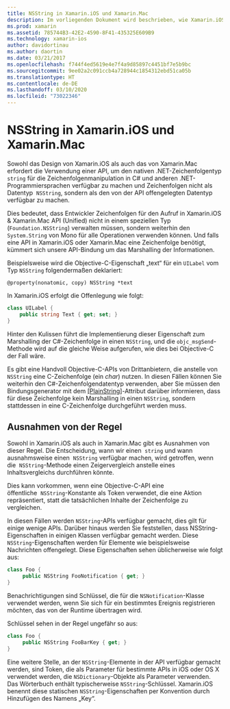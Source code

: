 ```yaml
---
title: NSString in Xamarin.iOS und Xamarin.Mac
description: Im vorliegenden Dokument wird beschrieben, wie Xamarin.iOS NSString-Objekte transparent in C#-Zeichenfolgenobjekte konvertiert, wenn dies nicht von allein geschieht.
ms.prod: xamarin
ms.assetid: 785744B3-42E2-4590-8F41-435325E609B9
ms.technology: xamarin-ios
author: davidortinau
ms.author: daortin
ms.date: 03/21/2017
ms.openlocfilehash: f744f4ed5619e4e7f4a9d85897c4451bf7e5b9bc
ms.sourcegitcommit: 9ee02a2c091ccb4a728944c1854312ebd51ca05b
ms.translationtype: HT
ms.contentlocale: de-DE
ms.lasthandoff: 03/10/2020
ms.locfileid: "73022346"
---
```

# <a name="nsstring-in-xamarinios-and-xamarinmac"></a>NSString in Xamarin.iOS und Xamarin.Mac

Sowohl das Design von Xamarin.iOS als auch das von Xamarin.Mac erfordert die Verwendung einer API, um den nativen .NET-Zeichenfolgentyp `string` für die Zeichenfolgenmanipulation in C# und anderen .NET-Programmiersprachen verfügbar zu machen und Zeichenfolgen nicht als Datentyp  `NSString`, sondern als den von der API offengelegten Datentyp verfügbar zu machen.

Dies bedeutet, dass Entwickler Zeichenfolgen für den Aufruf in Xamarin.iOS & Xamarin.Mac API (Unified) nicht in einem speziellen Typ (`Foundation.NSString`) verwalten müssen, sondern weiterhin den `System.String` von Mono für alle Operationen verwenden können. Und falls eine API in Xamarin.iOS oder Xamarin.Mac eine Zeichenfolge benötigt, kümmert sich unsere API-Bindung um das Marshalling der Informationen.

Beispielsweise wird die Objective-C-Eigenschaft „text“ für ein `UILabel` vom Typ `NSString` folgendermaßen deklariert:

```objc
@property(nonatomic, copy) NSString *text
```

In Xamarin.iOS erfolgt die Offenlegung wie folgt:

```csharp
class UILabel {
    public string Text { get; set; }
}
```

Hinter den Kulissen führt die Implementierung dieser Eigenschaft zum Marshalling der C#-Zeichenfolge in einen `NSString`, und die `objc_msgSend`-Methode wird auf die gleiche Weise aufgerufen, wie dies bei Objective-C der Fall wäre.

Es gibt eine Handvoll Objective-C-APIs von Drittanbietern, die anstelle von `NSString` eine C-Zeichenfolge (ein *char*) nutzen. In diesen Fällen können Sie weiterhin den C#-Zeichenfolgendatentyp verwenden, aber Sie müssen den Bindungsgenerator mit dem [[PlainString]](~/cross-platform/macios/binding/objective-c-libraries.md)-Attribut darüber informieren, dass für diese Zeichenfolge kein Marshalling in einen `NSString`, sondern stattdessen in eine C-Zeichenfolge durchgeführt werden muss.

 <a name="Exceptions_to_the_Rule" />

## <a name="exceptions-to-the-rule"></a>Ausnahmen von der Regel

Sowohl in Xamarin.iOS als auch in Xamarin.Mac gibt es Ausnahmen von dieser Regel. Die Entscheidung, wann wir einen  `string` und wann ausnahmsweise einen  `NSString` verfügbar machen, wird getroffen, wenn die  `NSString`-Methode einen Zeigervergleich anstelle eines Inhaltsvergleichs durchführen könnte.

Dies kann vorkommen, wenn eine Objective-C-API eine öffentliche  `NSString`-Konstante als Token verwendet, die eine Aktion repräsentiert, statt die tatsächlichen Inhalte der Zeichenfolge zu vergleichen.

In diesen Fällen werden `NSString`-APIs verfügbar gemacht, dies gilt für einige wenige APIs. Darüber hinaus werden Sie feststellen, dass NSString-Eigenschaften in einigen Klassen verfügbar gemacht werden. Diese `NSString`-Eigenschaften werden für Elemente wie beispielsweise Nachrichten offengelegt. Diese Eigenschaften sehen üblicherweise wie folgt aus:

```csharp
class Foo {
     public NSString FooNotification { get; }
}
```

Benachrichtigungen sind Schlüssel, die für die `NSNotification`-Klasse verwendet werden, wenn Sie sich für ein bestimmtes Ereignis registrieren möchten, das von der Runtime übertragen wird.

Schlüssel sehen in der Regel ungefähr so aus:

```csharp
class Foo {
     public NSString FooBarKey { get; }
}
```

Eine weitere Stelle, an der `NSString`-Elemente in der API verfügbar gemacht werden, sind Token, die als Parameter für bestimmte APIs in iOS oder OS X verwendet werden, die `NSDictionary`-Objekte als Parameter verwenden. Das Wörterbuch enthält typischerweise `NSString`-Schlüssel. Xamarin.iOS benennt diese statischen `NSString`-Eigenschaften per Konvention durch Hinzufügen des Namens „Key“.
